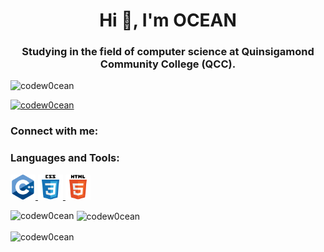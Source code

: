 <h1 align="center">Hi 👋, I'm OCEAN</h1>
<h3 align="center">Studying in the field of computer science at Quinsigamond Community College (QCC).</h3>

<p align="left"> <img src="https://komarev.com/ghpvc/?username=codew0cean&label=Profile%20views&color=0e75b6&style=flat" alt="codew0cean" /> </p>

<p align="left"> <a href="https://github.com/ryo-ma/github-profile-trophy"><img src="https://github-profile-trophy.vercel.app/?username=codew0cean" alt="codew0cean" /></a> </p>

<h3 align="left">Connect with me:</h3>
<p align="left">
</p>

<h3 align="left">Languages and Tools:</h3>
<p align="left"> <a href="https://www.w3schools.com/cpp/" target="_blank" rel="noreferrer"> <img src="https://raw.githubusercontent.com/devicons/devicon/master/icons/cplusplus/cplusplus-original.svg" alt="cplusplus" width="40" height="40"/> </a> <a href="https://www.w3schools.com/css/" target="_blank" rel="noreferrer"> <img src="https://raw.githubusercontent.com/devicons/devicon/master/icons/css3/css3-original-wordmark.svg" alt="css3" width="40" height="40"/> </a> <a href="https://www.w3.org/html/" target="_blank" rel="noreferrer"> <img src="https://raw.githubusercontent.com/devicons/devicon/master/icons/html5/html5-original-wordmark.svg" alt="html5" width="40" height="40"/> </a> </p>

<p><img align="left" src="https://github-readme-stats.vercel.app/api/top-langs?username=codew0cean&show_icons=true&locale=en&layout=compact" alt="codew0cean" /></p>

<p>&nbsp;<img align="center" src="https://github-readme-stats.vercel.app/api?username=codew0cean&show_icons=true&locale=en" alt="codew0cean" /></p>

<p><img align="center" src="https://github-readme-streak-stats.herokuapp.com/?user=codew0cean&" alt="codew0cean" /></p>
